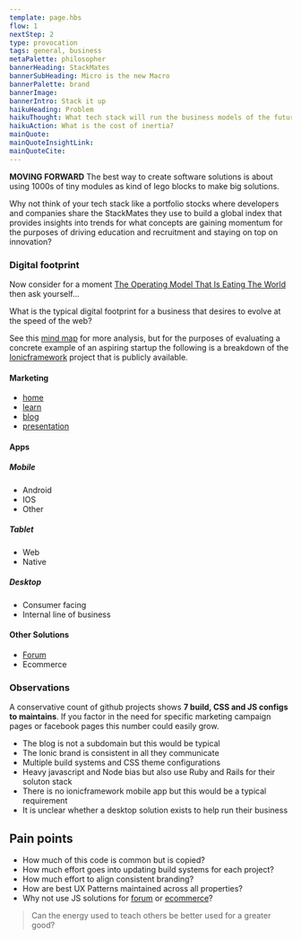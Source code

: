 ```yaml
---
template: page.hbs
flow: 1
nextStep: 2
type: provocation
tags: general, business
metaPalette: philosopher
bannerHeading: StackMates
bannerSubHeading: Micro is the new Macro
bannerPalette: brand
bannerImage:
bannerIntro: Stack it up
haikuHeading: Problem
haikuThought: What tech stack will run the business models of the future?
haikuAction: What is the cost of inertia?
mainQuote:
mainQuoteInsightLink:
mainQuoteCite:
---
```


**MOVING FORWARD** The best way to create software solutions is about using 1000s of tiny modules as kind of lego blocks to make big solutions.

Why not think of your tech stack like a portfolio stocks where developers and companies share the StackMates they use to build a global index that provides insights into trends for what concepts are gaining momentum for the purposes of driving education and recruitment and staying on top on innovation?

### Digital footprint

Now consider for a moment [The Operating Model That Is Eating The World](https://medium.com/@aarondignan/the-operating-model-that-is-eating-the-world-d9a3b82a5885) then ask yourself...

What is the typical digital footprint for a business that desires to evolve at the speed of the web? 

See this [mind map](https://www.mindmup.com/#m:g10B_isMPC-_gvmTU5JN0c1QjNGbjg) for more analysis, but for the purposes of evaluating a concrete example of an aspiring startup the following is a breakdown of the [Ionicframework](http://ionicframework.com/) project that is publicly available.

#### Marketing

* [home](http://ionicframework.com/)
* [learn](http://learn.ionicframework.com/)
* [blog](http://ionicframework.com/blog/)
* [presentation](http://present.ionicframework.com/)

#### Apps

##### Mobile
* Android
* IOS
* Other

##### Tablet
* Web
* Native

##### Desktop 
* Consumer facing
* Internal line of business

#### Other Solutions

* [Forum](http://forum.ionicframework.com/)
* Ecommerce

### Observations

A conservative count of github projects shows **7 build, CSS and JS configs to maintains**. If you factor in the need for specific marketing campaign pages or facebook pages this number could easily grow. 


* The blog is not a subdomain but this would be typical
* The Ionic brand is consistent in all they communicate
* Multiple build systems and CSS theme configurations
* Heavy javascript and Node bias but also use Ruby and Rails for their soluton stack
* There is no ionicframework mobile app but this would be a typical requirement
* It is unclear whether a desktop solution exists to help run their business


## Pain points 

* How much of this code is common but is copied?
* How much effort goes into updating build systems for each project?
* How much effort to align consistent branding?
* How are best UX Patterns maintained across all properties?
* Why not use JS solutions for [forum](https://nodebb.org/) or [ecommerce](https://reactioncommerce.com/)?

<blockquote class='t-important u-textCenter'>Can the energy used to teach others be better used for a greater good?</blockquote>

